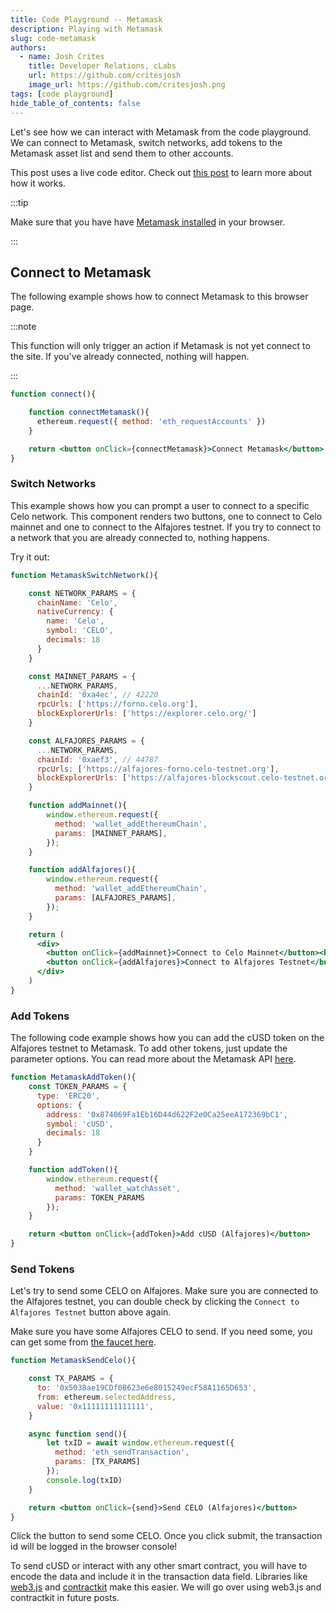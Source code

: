 ```yaml
---
title: Code Playground -- Metamask
description: Playing with Metamask
slug: code-metamask
authors:
  - name: Josh Crites
    title: Developer Relations, cLabs
    url: https://github.com/critesjosh
    image_url: https://github.com/critesjosh.png
tags: [code playground]
hide_table_of_contents: false
---
```


Let's see how we can interact with Metamask from the code playground. We can connect to Metamask, switch networks, add tokens to the Metamask asset list and send them to other accounts.

This post uses a live code editor. Check out [this post](2021-11-15-code-playground.md) to learn more about how it works.

:::tip

Make sure that you have have [Metamask installed](https://metamask.io) in your browser. 

:::

## Connect to Metamask

The following example shows how to connect Metamask to this browser page.

:::note

This function will only trigger an action if Metamask is not yet connect to the site. If you've already connected, nothing will happen.

:::

```jsx live
function connect(){

    function connectMetamask(){
      ethereum.request({ method: 'eth_requestAccounts' })
    }

    return <button onClick={connectMetamask}>Connect Metamask</button>
}
```

<!--truncate-->

### Switch Networks

This example shows how you can prompt a user to connect to a specific Celo network. This component renders two buttons, one to connect to Celo mainnet and one to connect to the Alfajores testnet. If you try to connect to a network that you are already connected to, nothing happens.

Try it out:

```jsx live
function MetamaskSwitchNetwork(){

    const NETWORK_PARAMS = { 
      chainName: 'Celo', 
      nativeCurrency: { 
        name: 'Celo', 
        symbol: 'CELO', 
        decimals: 18 
      } 
    }

    const MAINNET_PARAMS = {
      ...NETWORK_PARAMS,
      chainId: '0xa4ec', // 42220
      rpcUrls: ['https://forno.celo.org'], 
      blockExplorerUrls: ['https://explorer.celo.org/']
    }

    const ALFAJORES_PARAMS = {
      ...NETWORK_PARAMS,
      chainId: '0xaef3', // 44787
      rpcUrls: ['https://alfajores-forno.celo-testnet.org'], 
      blockExplorerUrls: ['https://alfajores-blockscout.celo-testnet.org/']
    }

    function addMainnet(){
        window.ethereum.request({
          method: 'wallet_addEthereumChain',
          params: [MAINNET_PARAMS],
        });      
    }

    function addAlfajores(){
        window.ethereum.request({
          method: 'wallet_addEthereumChain',
          params: [ALFAJORES_PARAMS],
        });         
    }

    return (
      <div>
        <button onClick={addMainnet}>Connect to Celo Mainnet</button><br/>
        <button onClick={addAlfajores}>Connect to Alfajores Testnet</button><br/>
      </div>
    )
}
```

### Add Tokens

The following code example shows how you can add the cUSD token on the Alfajores testnet to Metamask. To add other tokens, just update the parameter options. You can read more about the Metamask API [here](https://docs.metamask.io/guide/rpc-api.html#wallet-watchasset).

```jsx live
function MetamaskAddToken(){
    const TOKEN_PARAMS = {
      type: 'ERC20',
      options: {
        address: '0x874069Fa1Eb16D44d622F2e0Ca25eeA172369bC1',
        symbol: 'cUSD',
        decimals: 18
      }
    }

    function addToken(){
        window.ethereum.request({
          method: 'wallet_watchAsset',
          params: TOKEN_PARAMS
        });    
    }

    return <button onClick={addToken}>Add cUSD (Alfajores)</button>
}
```

### Send Tokens

Let's try to send some CELO on Alfajores. Make sure you are connected to the Alfajores testnet, you can double check by clicking the `Connect to Alfajores Testnet` button above again.

Make sure you have some Alfajores CELO to send. If you need some, you can get some from [the faucet here](https://celo.org/developers/faucet).

```jsx live
function MetamaskSendCelo(){

    const TX_PARAMS = {
      to: '0x5038ae19CDf0B623e6e8015249ecF58A1165D653',
      from: ethereum.selectedAddress,
      value: '0x11111111111111',
    }

    async function send(){
        let txID = await window.ethereum.request({
          method: 'eth_sendTransaction',
          params: [TX_PARAMS]
        });   
        console.log(txID) 
    }

    return <button onClick={send}>Send CELO (Alfajores)</button>
}
```

Click the button to send some CELO. Once you click submit, the transaction id will be logged in the browser console!

To send cUSD or interact with any other smart contract, you will have to encode the data and include it in the transaction data field. Libraries like [web3.js](https://web3js.readthedocs.io/en/v1.5.2/) and [contractkit](https://www.npmjs.com/package/@celo/contractkit) make this easier. We will go over using web3.js and contractkit in future posts.
